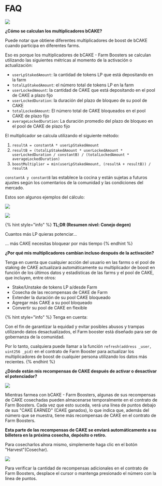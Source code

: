 # FAQ

![](<../../../.gitbook/assets/image (14).png>)

**¿Cómo se calculan los multiplicadores bCAKE?**&#x20;

Puede notar que obtiene diferentes multiplicadores de boost de bCAKE cuando participa en diferentes farms.&#x20;

Eso es porque los multiplicadores de bCAKE - Farm Boosters se calculan utilizando las siguientes métricas al momento de la activación o actualización:

* `userLpStakedAmount`: la cantidad de tokens LP que está depositando en la farm
* `totalLpStakedAmount`: el número total de tokens LP en la farm
* `userLockedAmount`: la cantidad de CAKE que está depositando en el pool de CAKE a plazo fijo&#x20;
* `userLockedDuration`: la duración del plazo de bloqueo de su pool de CAKE
* `totalLockedAmount`: El número total de CAKE bloqueados en el pool CAKE de plazo fijo&#x20;
* `averageLockedDuration`: La duración promedio del plazo de bloqueo en el pool de CAKE de plazo fijo

El multiplicador se calcula utilizando el siguiente método:&#x20;

1. `resultA = constantA * userLpStakedAmount`&#x20;
2. `resultB = (totalLpStakedAmount * userLockedAmount * userLockedDuration / constantB) / (totalLockedAmount * averageLockedDuration)`&#x20;
3. `boostMultiplier = min(userLpStakedAmount, (resultA + resultB)) / resultA`&#x20;

`constantA y constantB` las establece la cocina y están sujetas a futuros ajustes según los comentarios de la comunidad y las condiciones del mercado.&#x20;

Estos son algunos ejemplos del cálculo:

![](<../../../.gitbook/assets/image (55).png>)

![](<../../../.gitbook/assets/image (12).png>)

{% hint style="info" %}
**TL;DR (Resumen nivel: Conejo degen)**

Cuantos más LP quieras potenciar...

... más CAKE necesitas bloquear por más tiempo&#x20;
{% endhint %}

**¿Por qué mis multiplicadores cambian incluso después de la activación?**&#x20;

Tenga en cuenta que cualquier acción del usuario en las farms o el pool de staking de CAKE actualizará automáticamente su multiplicador de boost en función de los últimos datos y estadísticas de las farms y el pool de CAKE, que incluyen, entre otros:&#x20;

* Stake/Unstake de tokens LP a/desde Farm&#x20;
* Cosecha de las recompensas de CAKE de Farm&#x20;
* Extender la duración de su pool CAKE bloqueado
* Agregar más CAKE a su pool bloqueado&#x20;
* Convertir su pool de CAKE en flexible&#x20;

{% hint style="info" %}
Tenga en cuenta:&#x20;

Con el fin de garantizar la equidad y evitar posibles abusos y trampas utilizando datos desactualizados, el Farm booster está diseñado para ser de gobernanza de la comunidad.&#x20;

Por lo tanto, cualquiera puede llamar a la función `refresh(address _user, uint256 _pid)` en el contrato de Farm Booster para actualizar los multiplicadores de boost de cualquier persona utilizando los datos más recientes.&#x20;
{% endhint %}

**¿Dónde están mis recompensas de CAKE después de activar o desactivar el potenciador?**

![](<../../../.gitbook/assets/image (4) (3).png>)

Mientras farmea con bCAKE - Farm Boosters, algunas de sus recompensas de CAKE cosechadas pueden almacenarse temporalmente en el contrato de Farm Boosters. Cada vez que esto suceda, verá una línea de puntos debajo de sus "CAKE EARNED" (CAKE ganados), lo que indica que, además del número que se muestra, tiene más recompensas de CAKE en el contrato de Farm Boosters.&#x20;

**Esta parte de las recompensas de CAKE se enviará automáticamente a su billetera en la próxima cosecha, depósito o retiro.**&#x20;

Para cosecharlos ahora mismo, simplemente haga clic en el botón "Harvest"(Cosechar).

![](<../../../.gitbook/assets/image (3) (1) (1).png>)

Para verificar la cantidad de recompensas adicionales en el contrato de Farm Boosters, desplace el cursor o mantenga presionado el número con la línea de puntos.&#x20;

